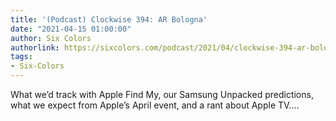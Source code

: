```yaml
---
title: '(Podcast) Clockwise 394: AR Bologna'
date: "2021-04-15 01:00:00"
author: Six Colors
authorlink: https://sixcolors.com/podcast/2021/04/clockwise-394-ar-bologna/
tags:
- Six-Colors
---
```

<p>What we’d track with Apple Find My, our Samsung Unpacked predictions, what we expect from Apple’s April event, and a rant about Apple TV.&#8230;</p>